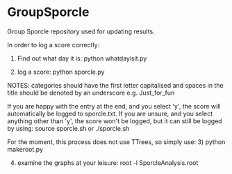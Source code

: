 # GroupSporcle
Group Sporcle repository used for updating results.

In order to log a score correctly:
1) Find out what day it is:
python whatdayisit.py

2) log a score:
python sporcle.py

NOTES: categories should have the first letter capitalised and spaces in the title should be denoted by an underscore e.g. Just_for_fun

If you are happy with the entry at the end, and you select 'y', the score will automatically be logged to sporcle.txt.
If you are unsure, and you select anything other than 'y', the score won't be logged, but it can still be logged by using:
source sporcle.sh
or
./sporcle.sh

For the moment, this process does not use TTrees, so simply use:
3) python makeroot.py

4) examine the graphs at your leisure:
root -l SporcleAnalysis.root
